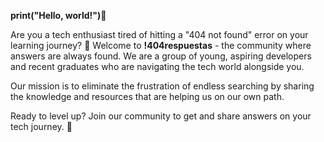 **print("Hello, world!")👋**

Are you a tech enthusiast tired of hitting a "404 not found" error on your learning journey? 🚫 Welcome to **!404respuestas** - the community where answers are always found. We are a group of young, aspiring developers and recent graduates who are navigating the tech world alongside you.

Our mission is to eliminate the frustration of endless searching by sharing the knowledge and resources that are helping us on our own path.

Ready to level up? Join our community to get and share answers on your tech journey. 🚀
